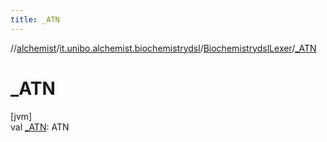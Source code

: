 ```yaml
---
title: _ATN
---
```

//[alchemist](../../../index.html)/[it.unibo.alchemist.biochemistrydsl](../index.html)/[BiochemistrydslLexer](index.html)/[_ATN](_-a-t-n.html)



# _ATN



[jvm]\
val [_ATN](_-a-t-n.html): ATN




